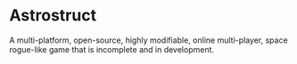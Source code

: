 Astrostruct
===========

A multi-platform, open-source, highly modifiable, online multi-player, space rogue-like game that is incomplete and in development.
